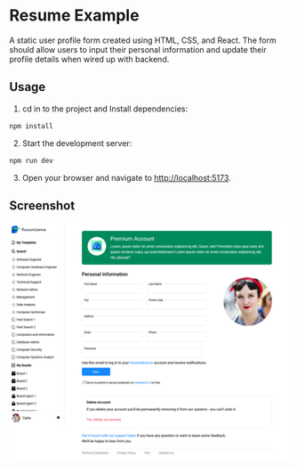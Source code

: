 # Resume Example

A static user profile form created using HTML, CSS, and React. The form should allow users to input their personal information and update their profile details when wired up with backend.

## Usage
1. cd in to the project and Install dependencies:
```sh
npm install
```
2. Start the development server:
```sh
npm run dev
```
3. Open your browser and navigate to [http://localhost:5173](http://localhost:5173).

## Screenshot
![Resume Example](resume-example.png)